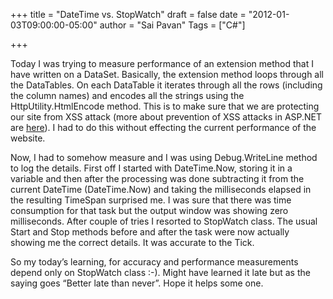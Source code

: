 +++
title = "DateTime vs. StopWatch"
draft = false
date = "2012-01-03T09:00:00-05:00"
author = "Sai Pavan"
Tags = ["C#"]

+++

Today I was trying to measure performance of an extension method that I have written on a DataSet. Basically, the extension method loops through all the DataTables. On each  DataTable it iterates through all the rows (including the column names) and encodes all the strings using the HttpUtility.HtmlEncode method. This is to make sure that we are protecting our site from XSS attack (more about prevention of XSS attacks in ASP.NET are [here](https://msdn.microsoft.com/en-us/library/ff649310.aspx)). I had to do this without effecting the current performance of the website.

Now, I had to somehow measure and I was using Debug.WriteLine method to log the details. First off I started with DateTime.Now, storing it in a variable and then after the processing was done subtracting it from the current DateTime (DateTime.Now) and taking the milliseconds elapsed in the resulting TimeSpan surprised me. I was sure that there was time consumption for that task but the output window was showing zero milliseconds. After couple of tries I resorted to StopWatch class. The usual Start and Stop methods before and after the task were now actually showing me the correct details. It was accurate to the Tick.

So my today’s learning, for accuracy and performance measurements depend only on StopWatch class :-). Might have learned it late but as the saying goes “Better late than never”. Hope it helps some one.